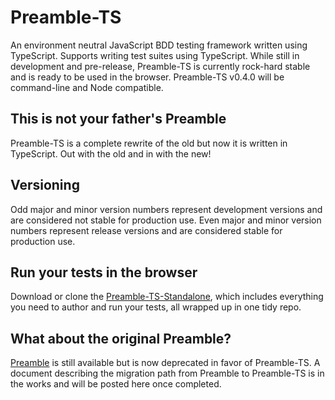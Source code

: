 # Preamble-TS
An environment neutral JavaScript BDD testing framework written using TypeScript. Supports writing test suites using TypeScript. While still in development and pre-release, Preamble-TS is currently rock-hard stable and is ready to be used in the browser. Preamble-TS v0.4.0 will be command-line and Node compatible.

## This is not your father's Preamble
Preamble-TS is a complete rewrite of the old but now it is written in TypeScript. Out with the old and in with the new!

## Versioning
Odd major and minor version numbers represent development versions and are considered not stable for production use. Even major and minor version numbers represent release versions and are considered stable for production use.

## Run your tests in the browser
Download or clone the [Preamble-TS-Standalone](https://github.com/Preamble-BDD/standalone), which includes everything you need to author and run your tests, all wrapped up in one tidy repo.

## What about the original Preamble?
 [Preamble](https://github.com/jeffschwartz/preamble)
 is still available but is now deprecated in favor of Preamble-TS. A document describing the migration path from Preamble to Preamble-TS is in the works and will be posted here once completed.

